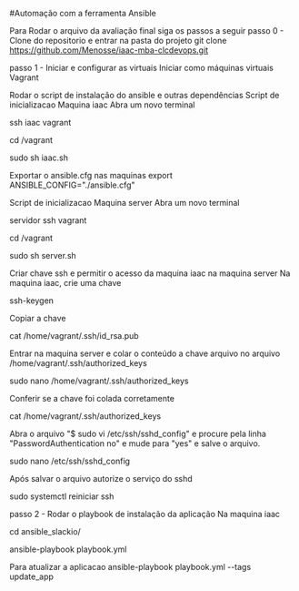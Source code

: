 #Automação com a ferramenta Ansible

Para Rodar o arquivo da avaliação final siga os passos a seguir
passo 0 - Clone do repositorio e entrar na pasta do projeto
git clone https://github.com/Menosse/iaac-mba-clcdevops.git

passo 1 - Iniciar e configurar as virtuais
Iniciar como máquinas virtuais
Vagrant

Rodar o script de instalação do ansible e outras dependências
Script de inicializacao Maquina iaac
Abra um novo terminal

ssh iaac vagrant

cd /vagrant

sudo sh iaac.sh

Exportar o ansible.cfg nas maquinas
export ANSIBLE_CONFIG="./ansible.cfg"

Script de inicializacao Maquina server
Abra um novo terminal

servidor ssh vagrant

cd /vagrant

sudo sh server.sh

Criar chave ssh e permitir o acesso da maquina iaac na maquina server
Na maquina iaac, crie uma chave

ssh-keygen

Copiar a chave

cat /home/vagrant/.ssh/id_rsa.pub

Entrar na maquina server e colar o conteúdo a chave arquivo no arquivo /home/vagrant/.ssh/authorized_keys

sudo nano /home/vagrant/.ssh/authorized_keys

Conferir se a chave foi colada corretamente

cat /home/vagrant/.ssh/authorized_keys

Abra o arquivo "$ sudo vi /etc/ssh/sshd_config" e procure pela linha "PasswordAuthentication no" e mude para "yes" e salve o arquivo.

sudo nano /etc/ssh/sshd_config

Após salvar o arquivo autorize o serviço do sshd

sudo systemctl reiniciar ssh

passo 2 - Rodar o playbook de instalação da aplicação
Na maquina iaac

cd ansible_slackio/

ansible-playbook playbook.yml

Para atualizar a aplicacao
ansible-playbook playbook.yml --tags update_app
